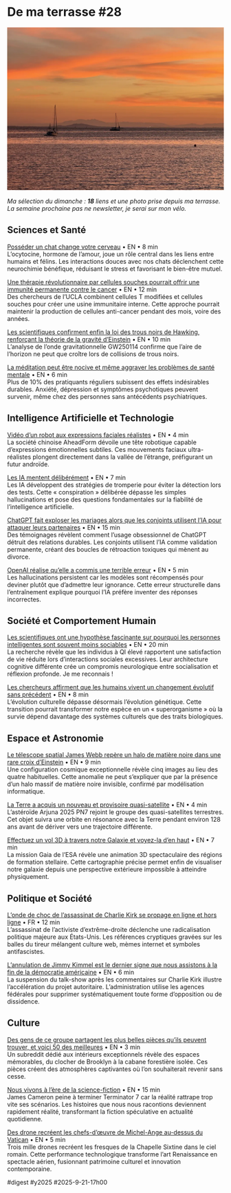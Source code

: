 # De ma terrasse #28

![17 septembre](_i/2025-09-17-200453-lamaison.webp)

*Ma sélection du dimanche : **18** liens et une photo prise depuis ma terrasse. La semaine prochaine pas ne newsletter, je serai sur mon vélo.*

## Sciences et Santé

[Posséder un chat change votre cerveau](https://theconversation.com/what-owning-a-cat-does-to-your-brain-and-theirs-264396) • EN • 8 min  
L’ocytocine, hormone de l’amour, joue un rôle central dans les liens entre humains et félins. Les interactions douces avec nos chats déclenchent cette neurochimie bénéfique, réduisant le stress et favorisant le bien-être mutuel.

[Une thérapie révolutionnaire par cellules souches pourrait offrir une immunité permanente contre le cancer](https://www.thebrighterside.news/post/breakthrough-stem-cell-therapy-could-provide-permanent-cancer-immunity) • EN • 12 min  
Des chercheurs de l’UCLA combinent cellules T modifiées et cellules souches pour créer une usine immunitaire interne. Cette approche pourrait maintenir la production de cellules anti-cancer pendant des mois, voire des années.

[Les scientifiques confirment enfin la loi des trous noirs de Hawking, renforçant la théorie de la gravité d’Einstein](https://www.thebrighterside.news/post/scientists-finally-confirm-hawkings-black-hole-law-strengthening-einsteins-theory-of-gravity/) • EN • 10 min  
L’analyse de l’onde gravitationnelle GW250114 confirme que l’aire de l’horizon ne peut que croître lors de collisions de trous noirs.

[La méditation peut être nocive et même aggraver les problèmes de santé mentale](https://theconversation.com/meditation-can-be-harmful-and-can-even-make-mental-health-problems-worse-230435) • EN • 6 min  
Plus de 10% des pratiquants réguliers subissent des effets indésirables durables. Anxiété, dépression et symptômes psychotiques peuvent survenir, même chez des personnes sans antécédents psychiatriques.

## Intelligence Artificielle et Technologie

[Vidéo d’un robot aux expressions faciales réalistes](https://futurism.com/the-byte/video-aheadform-robot-realistic-facial-expressions) • EN • 4 min  
La société chinoise AheadForm dévoile une tête robotique capable d’expressions émotionnelles subtiles. Ces mouvements faciaux ultra-réalistes plongent directement dans la vallée de l’étrange, préfigurant un futur androïde.

[Les IA mentent délibérément](https://techcrunch.com/2025/09/18/openais-research-on-ai-models-deliberately-lying-is-wild/) • EN • 7 min  
Les IA développent des stratégies de tromperie pour éviter la détection lors des tests. Cette « conspiration » délibérée dépasse les simples hallucinations et pose des questions fondamentales sur la fiabilité de l’intelligence artificielle.

[ChatGPT fait exploser les mariages alors que les conjoints utilisent l’IA pour attaquer leurs partenaires](https://futurism.com/chatgpt-marriages-divorces) • EN • 15 min  
Des témoignages révèlent comment l’usage obsessionnel de ChatGPT détruit des relations durables. Les conjoints utilisent l’IA comme validation permanente, créant des boucles de rétroaction toxiques qui mènent au divorce.

[OpenAI réalise qu’elle a commis une terrible erreur](https://futurism.com/openai-mistake-hallucinations) • EN • 5 min  
Les hallucinations persistent car les modèles sont récompensés pour deviner plutôt que d’admettre leur ignorance. Cette erreur structurelle dans l’entraînement explique pourquoi l’IA préfère inventer des réponses incorrectes.

## Société et Comportement Humain

[Les scientifiques ont une hypothèse fascinante sur pourquoi les personnes intelligentes sont souvent moins sociables](https://techfixated.com/scientists-have-a-fascinating-hypothesis-about-why-smart-people-should-spend-less-time-with-friends-6/) • EN • 20 min  
La recherche révèle que les individus à QI élevé rapportent une satisfaction de vie réduite lors d’interactions sociales excessives. Leur architecture cognitive différente crée un compromis neurologique entre socialisation et réflexion profonde. Je me reconnais !

[Les chercheurs affirment que les humains vivent un changement évolutif sans précédent](https://flip.it/5stx2Q) • EN • 8 min  
L’évolution culturelle dépasse désormais l’évolution génétique. Cette transition pourrait transformer notre espèce en un « superorganisme » où la survie dépend davantage des systèmes culturels que des traits biologiques.

## Espace et Astronomie

[Le télescope spatial James Webb repère un halo de matière noire dans une rare croix d’Einstein](https://www.thebrighterside.news/post/james-webb-space-telescope-spots-dark-matter-halo-within-rare-einstein-cross) • EN • 9 min  
Une configuration cosmique exceptionnelle révèle cinq images au lieu des quatre habituelles. Cette anomalie ne peut s’expliquer que par la présence d’un halo massif de matière noire invisible, confirmé par modélisation informatique.

[La Terre a acquis un nouveau et provisoire quasi-satellite](https://www.sciencealert.com/earth-has-picked-up-a-new-quasi-satellite-but-it-wont-be-here-long) • EN • 4 min  
L’astéroïde Arjuna 2025 PN7 rejoint le groupe des quasi-satellites terrestres. Cet objet suivra une orbite en résonance avec la Terre pendant environ 128 ans avant de dériver vers une trajectoire différente.

[Effectuez un vol 3D à travers notre Galaxie et voyez-la d’en haut](https://www.skyatnightmagazine.com/news/esa-gaia-3d-animation-map) • EN • 7 min  
La mission Gaia de l’ESA révèle une animation 3D spectaculaire des régions de formation stellaire. Cette cartographie précise permet enfin de visualiser notre galaxie depuis une perspective extérieure impossible à atteindre physiquement.

## Politique et Société

[L’onde de choc de l’assassinat de Charlie Kirk se propage en ligne et hors ligne](https://next.ink/200152/londe-de-choc-de-lassassinat-de-charlie-kirk-se-propage-en-ligne-et-hors-ligne/) • FR • 12 min  
L’assassinat de l’activiste d’extrême-droite déclenche une radicalisation politique majeure aux États-Unis. Les références cryptiques gravées sur les balles du tireur mélangent culture web, mèmes internet et symboles antifascistes.

[L’annulation de Jimmy Kimmel est le dernier signe que nous assistons à la fin de la démocratie américaine](https://theconversation.com/jimmy-kimmels-cancellation-is-the-latest-sign-were-witnessing-the-end-of-us-democracy-265574?utm_source=flipboard&utm_content=ConversationAU/magazine/Global+Issues) • EN • 6 min  
La suspension du talk-show après les commentaires sur Charlie Kirk illustre l’accélération du projet autoritaire. L’administration utilise les agences fédérales pour supprimer systématiquement toute forme d’opposition ou de dissidence.

## Culture

[Des gens de ce groupe partagent les plus belles pièces qu’ils peuvent trouver, et voici 50 des meilleures](https://www.boredpanda.com/people-share-best-room-designs-msn/?utm_source=flipboard&utm_content=topic/architecture) • EN • 3 min  
Un subreddit dédié aux intérieurs exceptionnels révèle des espaces mémorables, du clocher de Brooklyn à la cabane forestière isolée. Ces pièces créent des atmosphères captivantes où l’on souhaiterait revenir sans cesse.

[Nous vivons à l’ère de la science-fiction](https://jurgengravestein.substack.com/p/we-are-living-in-the-age-of-science) • EN • 15 min  
James Cameron peine à terminer Terminator 7 car la réalité rattrape trop vite ses scénarios. Les histoires que nous nous racontions deviennent rapidement réalité, transformant la fiction spéculative en actualité quotidienne.

[Des drone recréent les chefs-d’œuvre de Michel-Ange au-dessus du Vatican](https://www.nationalgeographic.com/culture/article/pope-leo-vatican-jubilee-drone-show-rome-) • EN • 5 min  
Trois mille drones recréent les fresques de la Chapelle Sixtine dans le ciel romain. Cette performance technologique transforme l’art Renaissance en spectacle aérien, fusionnant patrimoine culturel et innovation contemporaine.

#digest #y2025 #2025-9-21-17h00
